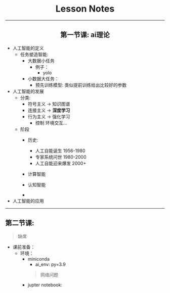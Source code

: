 # <center>Lesson Notes
---
## <center>第一节课: ai理论
- 人工智能的定义
    - 任务塑造智能:
        - 大数据小任务
            - 例子：
                - yolo
        - 小数据大任务：
            - 预先训练模型: 类似提前训练给出比较好的参数
- 人工智能的发展
    - 分类:
        - 符号主义 -> 知识图谱
        - 连接主义 -> <b>深度学习 </b>
        - 行为主义 -> 强化学习
            - 控制 环境交互...
    - 阶段
        - 历史:
            - 人工自能诞生 1956-1980
            - 专家系统问世 1980-2000
            - 人工自能迎来爆发 2000+

        - 计算智能
        - 认知智能
        - 
- 人工智能的应用

--- 

## 第二节课: 
> 缺席
- 课前准备：
    - 环境：
        - miniconda
            - ai_env: py=3.9
            > 网络问题
        - jupter notebook:
            

